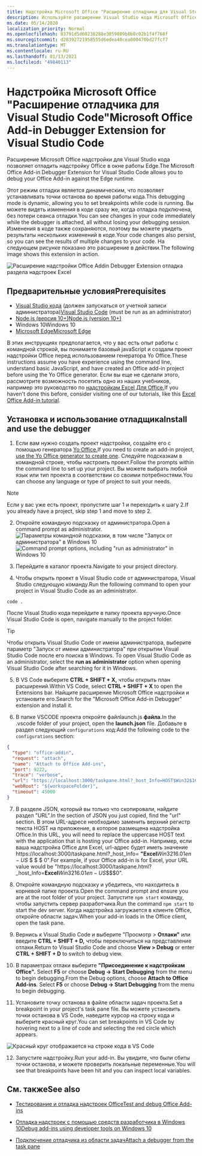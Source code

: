 ```yaml
---
title: Надстройка Microsoft Office "Расширение отладчика для Visual Studio Code"
description: Используйте расширение Visual Studio кода Microsoft Office отладить надстройку Office.
ms.date: 05/14/2020
localization_priority: Normal
ms.openlocfilehash: 83791d5d60238288e3059809b8b8c02b1f4f768f
ms.sourcegitcommit: d28392721958555d6edea48cea000470bd27fcf7
ms.translationtype: MT
ms.contentlocale: ru-RU
ms.lasthandoff: 01/13/2021
ms.locfileid: "49840113"
---
```

# <a name="microsoft-office-add-in-debugger-extension-for-visual-studio-code"></a><span data-ttu-id="18390-103">Надстройка Microsoft Office "Расширение отладчика для Visual Studio Code"</span><span class="sxs-lookup"><span data-stu-id="18390-103">Microsoft Office Add-in Debugger Extension for Visual Studio Code</span></span>

<span data-ttu-id="18390-104">Расширение Microsoft Office надстройки для Visual Studio кода позволяет отладить надстройку Office в окне работы Edge.</span><span class="sxs-lookup"><span data-stu-id="18390-104">The Microsoft Office Add-in Debugger Extension for Visual Studio Code allows you to debug your Office Add-in against the Edge runtime.</span></span>

<span data-ttu-id="18390-105">Этот режим отладки является динамическим, что позволяет устанавливать точки останова во время работы кода.</span><span class="sxs-lookup"><span data-stu-id="18390-105">This debugging mode is dynamic, allowing you to set breakpoints while code is running.</span></span> <span data-ttu-id="18390-106">Вы можете видеть изменения в коде сразу же, когда отладка подключена, без потери сеанса отладки.</span><span class="sxs-lookup"><span data-stu-id="18390-106">You can see changes in your code immediately while the debugger is attached, all without losing your debugging session.</span></span> <span data-ttu-id="18390-107">Изменения в коде также сохраняются, поэтому вы можете увидеть результаты нескольких изменений в коде.</span><span class="sxs-lookup"><span data-stu-id="18390-107">Your code changes also persist, so you can see the results of multiple changes to your code.</span></span> <span data-ttu-id="18390-108">На следующем рисунке показано это расширение в действии.</span><span class="sxs-lookup"><span data-stu-id="18390-108">The following image shows this extension in action.</span></span>

![Расширение надстройки Office Addin Debugger Extension отладка раздела надстроек Excel](../images/vs-debugger-extension-for-office-addins.jpg)

## <a name="prerequisites"></a><span data-ttu-id="18390-110">Предварительные условия</span><span class="sxs-lookup"><span data-stu-id="18390-110">Prerequisites</span></span>

- <span data-ttu-id="18390-111">[Visual Studio кода](https://code.visualstudio.com/) (должен запускаться от учетной записи администратора)</span><span class="sxs-lookup"><span data-stu-id="18390-111">[Visual Studio Code](https://code.visualstudio.com/) (must be run as an administrator)</span></span>
- [<span data-ttu-id="18390-112">Node.js (версия 10+)</span><span class="sxs-lookup"><span data-stu-id="18390-112">Node.js (version 10+)</span></span>](https://nodejs.org/)
- <span data-ttu-id="18390-113">Windows 10</span><span class="sxs-lookup"><span data-stu-id="18390-113">Windows 10</span></span>
- [<span data-ttu-id="18390-114">Microsoft Edge</span><span class="sxs-lookup"><span data-stu-id="18390-114">Microsoft Edge</span></span>](https://www.microsoft.com/edge)

<span data-ttu-id="18390-115">В этих инструкциях предполагается, что у вас есть опыт работы с командной строкой, вы понимаете базовый javaScript и создали проект надстройки Office перед использованием генератора Yo Office.</span><span class="sxs-lookup"><span data-stu-id="18390-115">These instructions assume you have experience using the command line, understand basic JavaScript, and have created an Office add-in project before using the Yo Office generator.</span></span> <span data-ttu-id="18390-116">Если вы еще не сделали этого, рассмотрите возможность посетить одно из наших учебников, например это руководство по [надстройкам Excel Для Office.](../tutorials/excel-tutorial.md)</span><span class="sxs-lookup"><span data-stu-id="18390-116">If you haven't done this before, consider visiting one of our tutorials, like this [Excel Office Add-in tutorial](../tutorials/excel-tutorial.md).</span></span>

## <a name="install-and-use-the-debugger"></a><span data-ttu-id="18390-117">Установка и использование отладщика</span><span class="sxs-lookup"><span data-stu-id="18390-117">Install and use the debugger</span></span>

1. <span data-ttu-id="18390-118">Если вам нужно создать проект надстройки, создайте его с помощью генератора [Yo Office.](../quickstarts/excel-quickstart-jquery.md?tabs=yeomangenerator)</span><span class="sxs-lookup"><span data-stu-id="18390-118">If you need to create an add-in project, [use the Yo Office generator to create one](../quickstarts/excel-quickstart-jquery.md?tabs=yeomangenerator).</span></span> <span data-ttu-id="18390-119">Следуйте подсказкам в командной строке, чтобы настроить проект.</span><span class="sxs-lookup"><span data-stu-id="18390-119">Follow the prompts within the command line to set up your project.</span></span> <span data-ttu-id="18390-120">Вы можете выбрать любой язык или тип проекта в соответствии со своими потребностями.</span><span class="sxs-lookup"><span data-stu-id="18390-120">You can choose any language or type of project to suit your needs.</span></span>

> [!NOTE]
> <span data-ttu-id="18390-121">Если у вас уже есть проект, пропустите шаг 1 и переходить к шагу 2.</span><span class="sxs-lookup"><span data-stu-id="18390-121">If you already have a project, skip step 1 and move to step 2.</span></span>

2. <span data-ttu-id="18390-122">Откройте командную подсказку от администратора.</span><span class="sxs-lookup"><span data-stu-id="18390-122">Open a command prompt as administrator.</span></span>
   <span data-ttu-id="18390-123">![Параметры командной подсказки, в том числе "Запуск от администратора" в Windows 10](../images/run-as-administrator-vs-code.jpg)</span><span class="sxs-lookup"><span data-stu-id="18390-123">![Command prompt options, including "run as administrator" in Windows 10](../images/run-as-administrator-vs-code.jpg)</span></span>

3. <span data-ttu-id="18390-124">Перейдите в каталог проекта.</span><span class="sxs-lookup"><span data-stu-id="18390-124">Navigate to your project directory.</span></span>

4. <span data-ttu-id="18390-125">Чтобы открыть проект в Visual Studio code от администратора, Visual Studio следующую команду.</span><span class="sxs-lookup"><span data-stu-id="18390-125">Run the following command to open your project in Visual Studio Code as an administrator.</span></span>

```command&nbsp;line
code .
```

<span data-ttu-id="18390-126">После Visual Studio кода перейдите в папку проекта вручную.</span><span class="sxs-lookup"><span data-stu-id="18390-126">Once Visual Studio Code is open, navigate manually to the project folder.</span></span>

> [!TIP]
> <span data-ttu-id="18390-127">Чтобы открыть Visual Studio Code от имени администратора, выберите параметр "Запуск от имени администратора" при открытии Visual Studio Code после его поиска в Windows. </span><span class="sxs-lookup"><span data-stu-id="18390-127">To open Visual Studio Code as an administrator, select the **run as administrator** option when opening Visual Studio Code after searching for it in Windows.</span></span>

5. <span data-ttu-id="18390-128">В VS Code выберите **CTRL + SHIFT + X,** чтобы открыть план расширений.</span><span class="sxs-lookup"><span data-stu-id="18390-128">Within VS Code, select **CTRL + SHIFT + X** to open the Extensions bar.</span></span> <span data-ttu-id="18390-129">Найщите расширение Microsoft Office надстройки и установите его.</span><span class="sxs-lookup"><span data-stu-id="18390-129">Search for the "Microsoft Office Add-in Debugger" extension and install it.</span></span>

6. <span data-ttu-id="18390-130">В папке VSCODE проекта откройте файлlaunch.js **файла.**</span><span class="sxs-lookup"><span data-stu-id="18390-130">In the .vscode folder of your project, open the **launch.json** file.</span></span> <span data-ttu-id="18390-131">Добавьте в раздел следующий `configurations` код:</span><span class="sxs-lookup"><span data-stu-id="18390-131">Add the following code to the `configurations` section:</span></span>

```JSON
{
  "type": "office-addin",
  "request": "attach",
  "name": "Attach to Office Add-ins",
  "port": 9222,
  "trace": "verbose",
  "url": "https://localhost:3000/taskpane.html?_host_Info=HOST$Win32$16.01$en-US$$$$0",
  "webRoot": "${workspaceFolder}",
  "timeout": 45000
}
```

7. <span data-ttu-id="18390-132">В разделе JSON, который вы только что скопировали, найдите раздел "URL".</span><span class="sxs-lookup"><span data-stu-id="18390-132">In the section of JSON you just copied, find the "url" section.</span></span> <span data-ttu-id="18390-133">В этом URL-адресе необходимо заменить верхний регистр текста HOST на приложение, в которое размещена надстройка Office.</span><span class="sxs-lookup"><span data-stu-id="18390-133">In this URL, you will need to replace the uppercase HOST text with the application that is hosting your Office add-in.</span></span> <span data-ttu-id="18390-134">Например, если ваша надстройка Office для Excel, url-адрес будет иметь значение https://localhost:3000/taskpane.html?_host_Info= <strong>"Excel</strong>$Win 32$16.01$en-US$ \$ \$ \$ 0".</span><span class="sxs-lookup"><span data-stu-id="18390-134">For example, if your Office add-in is for Excel, your URL value would be "https://localhost:3000/taskpane.html?_host_Info=<strong>Excel</strong>$Win32$16.01$en-US$\$\$\$0".</span></span>

8. <span data-ttu-id="18390-135">Откройте командную подсказку и убедитесь, что находитесь в корневой папке проекта.</span><span class="sxs-lookup"><span data-stu-id="18390-135">Open the command prompt and ensure you are at the root folder of your project.</span></span> <span data-ttu-id="18390-136">Запустите `npm start` команду, чтобы запустить сервер разработчика.</span><span class="sxs-lookup"><span data-stu-id="18390-136">Run the command `npm start` to start the dev server.</span></span> <span data-ttu-id="18390-137">Когда надстройка загружается в клиенте Office, откройте области задач.</span><span class="sxs-lookup"><span data-stu-id="18390-137">When your add-in loads in the Office client, open the task pane.</span></span>

9. <span data-ttu-id="18390-138">Вернись к Visual Studio Code и выберите "Просмотр > **Отлаки"** или введите **CTRL + SHIFT + D,** чтобы переключиться на представление отлаки.</span><span class="sxs-lookup"><span data-stu-id="18390-138">Return to Visual Studio Code and choose **View > Debug** or enter **CTRL + SHIFT + D** to switch to debug view.</span></span>

10. <span data-ttu-id="18390-139">В параметрах отлаки выберите **"Присоединение к надстройкам Office".** Select **F5** or choose **Debug -> Start Debugging** from the menu to begin debugging.</span><span class="sxs-lookup"><span data-stu-id="18390-139">From the Debug options, choose **Attach to Office Add-ins**. Select **F5** or choose **Debug -> Start Debugging** from the menu to begin debugging.</span></span>

11. <span data-ttu-id="18390-140">Установите точку останова в файле области задач проекта.</span><span class="sxs-lookup"><span data-stu-id="18390-140">Set a breakpoint in your project's task pane file.</span></span> <span data-ttu-id="18390-141">Вы можете установить точки останова в VS Code, наведите курсор на строку кода и выберите красный круг.</span><span class="sxs-lookup"><span data-stu-id="18390-141">You can set breakpoints in VS Code by hovering next to a line of code and selecting the red circle which appears.</span></span>

![Красный круг отображается на строке кода в VS Code](../images/set-breakpoint.jpg)

12. <span data-ttu-id="18390-143">Запустите надстройку.</span><span class="sxs-lookup"><span data-stu-id="18390-143">Run your add-in.</span></span> <span data-ttu-id="18390-144">Вы увидите, что были сбиты точки останова, и можете проверить локальные переменные.</span><span class="sxs-lookup"><span data-stu-id="18390-144">You will see that breakpoints have been hit and you can inspect local variables.</span></span>

## <a name="see-also"></a><span data-ttu-id="18390-145">См. также</span><span class="sxs-lookup"><span data-stu-id="18390-145">See also</span></span>

* [<span data-ttu-id="18390-146">Тестирование и отладка надстроек Office</span><span class="sxs-lookup"><span data-stu-id="18390-146">Test and debug Office Add-ins</span></span>](test-debug-office-add-ins.md)

* [<span data-ttu-id="18390-147">Отладка надстроек с помощью средств разработчика в Windows 10</span><span class="sxs-lookup"><span data-stu-id="18390-147">Debug add-ins using developer tools on Windows 10</span></span>](debug-add-ins-using-f12-developer-tools-on-windows-10.md)

* [<span data-ttu-id="18390-148">Подключение отладчика из области задач</span><span class="sxs-lookup"><span data-stu-id="18390-148">Attach a debugger from the task pane</span></span>](attach-debugger-from-task-pane.md)